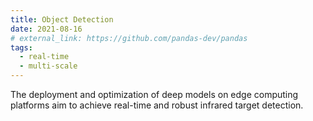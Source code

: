 ```yaml
---
title: Object Detection
date: 2021-08-16
# external_link: https://github.com/pandas-dev/pandas
tags:
  - real-time
  - multi-scale
---
```


The deployment and optimization of deep models on edge computing platforms aim to achieve real-time and robust infrared target detection.

<!--more-->
